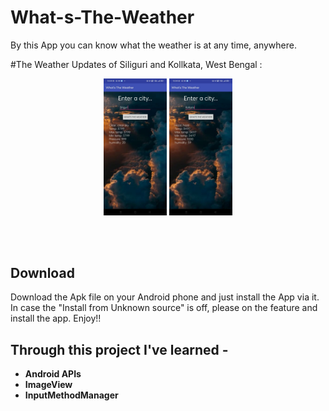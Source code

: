 # What-s-The-Weather

By this App you can know what the weather is at any time, anywhere.

#The Weather Updates of Siliguri and Kollkata, West Bengal :

<p align="center">
     <img src="https://github.com/AArgharupa/What-s-The-Weather/blob/master/screenshots/WhatsApp%20Image%202022-04-16%20at%203.05.11%20PM%20(1).jpeg" width="20%">
  <img src="https://github.com/AArgharupa/What-s-The-Weather/blob/master/screenshots/WhatsApp%20Image%202022-04-16%20at%203.05.11%20PM.jpeg" width="20%">
</p>
</br>
</br>


## Download
Download the Apk file on your Android phone and just install the App via it. In case the "Install from Unknown source" is off, please on the feature and install the app. Enjoy!!

## Through this project I've learned -

* **Android APIs**
* **ImageView**
* **InputMethodManager**
